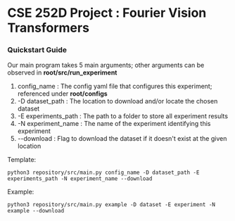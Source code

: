 # CSE 252D Project : Fourier Vision Transformers

### Quickstart Guide

Our main program takes 5 main arguments; other arguments can be observed in **root/src/run_experiment**
1. config_name : The config yaml file that configures this experiment; referenced under **root/configs**
2. -D dataset_path : The location to download and/or locate the chosen dataset
3. -E experiments_path : The path to a folder to store all experiment results
4. -N experiment_name : The name of the experiment identifying this experiment
5. --download : Flag to download the dataset if it doesn't exist at the given location 

Template:

    python3 repository/src/main.py config_name -D dataset_path -E experiments_path -N experiment_name --download

Example:

    python3 repository/src/main.py example -D dataset -E experiment -N example --download
